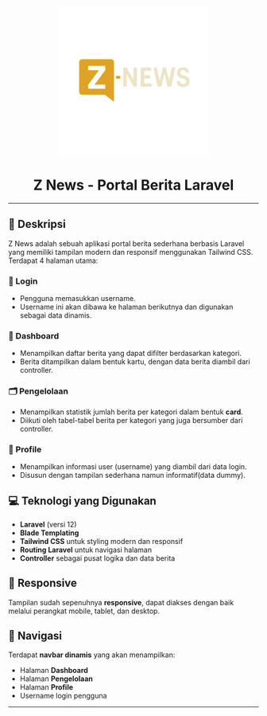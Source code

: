 <p align="center">
  <img src="public/images/logo-z-news.png" alt="Z News Logo" width="300">
</p>

<h1 align="center">Z News - Portal Berita Laravel</h1>

---

## 📄 Deskripsi

Z News adalah sebuah aplikasi portal berita sederhana berbasis Laravel yang memiliki tampilan modern dan responsif menggunakan Tailwind CSS. Terdapat 4 halaman utama:

### 🔐 Login
- Pengguna memasukkan username.
- Username ini akan dibawa ke halaman berikutnya dan digunakan sebagai data dinamis.

### 🧭 Dashboard
- Menampilkan daftar berita yang dapat difilter berdasarkan kategori.
- Berita ditampilkan dalam bentuk kartu, dengan data berita diambil dari controller.

### 🗂️ Pengelolaan
- Menampilkan statistik jumlah berita per kategori dalam bentuk **card**.
- Diikuti oleh tabel-tabel berita per kategori yang juga bersumber dari controller.

### 👤 Profile
- Menampilkan informasi user (username) yang diambil dari data login.
- Disusun dengan tampilan sederhana namun informatif(data dummy).

## 💻 Teknologi yang Digunakan

- **Laravel** (versi 12)
- **Blade Templating**
- **Tailwind CSS** untuk styling modern dan responsif
- **Routing Laravel** untuk navigasi halaman
- **Controller** sebagai pusat logika dan data berita

## 📱 Responsive
Tampilan sudah sepenuhnya **responsive**, dapat diakses dengan baik melalui perangkat mobile, tablet, dan desktop.

## 🧭 Navigasi
Terdapat **navbar dinamis** yang akan menampilkan:
- Halaman **Dashboard**
- Halaman **Pengelolaan**
- Halaman **Profile**
- Username login pengguna

---
